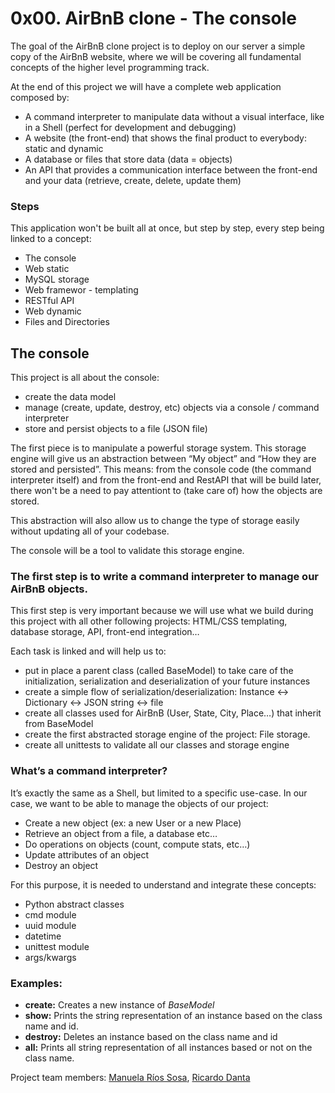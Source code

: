 # 0x00. AirBnB clone - The console

The goal of the AirBnB clone project is to deploy on our server a simple copy of the AirBnB website, where we will be covering all fundamental concepts of the higher level programming track.

At the end of this project we will have a complete web application composed by:

- A command interpreter to manipulate data without a visual interface, like in a Shell (perfect for development and debugging)
- A website (the front-end) that shows the final product to everybody: static and dynamic
- A database or files that store data (data = objects)
- An API that provides a communication interface between the front-end and your data (retrieve, create, delete, update them)

### Steps

This application won't be built all at once, but step by step, every step being linked to a concept:

- The console
- Web static
- MySQL storage
- Web framewor - templating
- RESTful API
- Web dynamic
- Files and Directories

## The console

This project is all about the console:

- create the data model
- manage (create, update, destroy, etc) objects via a console / command interpreter
- store and persist objects to a file (JSON file)

The first piece is to manipulate a powerful storage system. This storage engine will give us an abstraction between “My object” and “How they are stored and persisted”. This means: from the console code (the command interpreter itself) and from the front-end and RestAPI that will be build later, there won't be a need to pay attentiont to (take care of) how the objects are stored.

This abstraction will also allow us to change the type of storage easily without updating all of your codebase.

The console will be a tool to validate this storage engine.

### The first step is to write a command interpreter to manage our AirBnB objects.
This first step is very important because we will use what we build during this project with all other following projects: HTML/CSS templating, database storage, API, front-end integration…

Each task is linked and will help us to:

- put in place a parent class (called BaseModel) to take care of the initialization, serialization and deserialization of your future instances
- create a simple flow of serialization/deserialization: Instance <-> Dictionary <-> JSON string <-> file
- create all classes used for AirBnB (User, State, City, Place…) that inherit from BaseModel
- create the first abstracted storage engine of the project: File storage.
- create all unittests to validate all our classes and storage engine

### What’s a command interpreter?
It’s exactly the same as a Shell, but limited to a specific use-case. In our case, we want to be able to manage the objects of our project:

- Create a new object (ex: a new User or a new Place)
- Retrieve an object from a file, a database etc…
- Do operations on objects (count, compute stats, etc…)
- Update attributes of an object
- Destroy an object

For this purpose, it is needed to understand and integrate these concepts:

- Python abstract classes
- cmd module
- uuid module
- datetime
- unittest module
- args/kwargs

### Examples:

- **create:** Creates a new instance of _BaseModel_
- **show:** Prints the string representation of an instance based on the class name and id.
- **destroy:** Deletes an instance based on the class name and id
- **all:** Prints all string representation of all instances based or not on the class name.


Project team members: [Manuela Ríos Sosa](https://github.com/MaRS-208), [Ricardo Danta](https://github.com/RicardoDanta)
